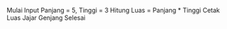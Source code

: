 Mulai
    Input Panjang = 5, Tinggi = 3
    Hitung Luas = Panjang * Tinggi
    Cetak Luas Jajar Genjang
Selesai
